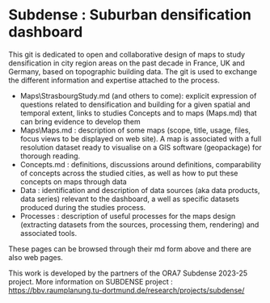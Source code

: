 Subdense : Suburban densification dashboard  
==================================================   

This git is dedicated to open and collaborative design of maps to study densification in city region areas on the past decade in France, UK and Germany, based on topographic building data. The git is used to exchange the different information and expertise attached to the process.

* Maps\StrasbourgStudy.md (and others to come): explicit expression of questions related to densification and building for a given spatial and temporal extent, links to studies Concepts and to maps (Maps.md) that can bring evidence to develop them
* Maps\Maps.md : description of some maps (scope, title, usage, files, focus views to be displayed on web site). A map is associated with a full resolution dataset ready to visualise on a GIS software (geopackage) for thorough reading. 
* Concepts.md : definitions, discussions around definitions, comparability of concepts across the studied cities, as well as how to put these concepts on maps through data
* Data : identification and description of data sources (aka data products, data series) relevant to the dashboard, a well as specific datasets produced during the studies process.
* Processes : description of useful processes for the maps design (extracting datasets from the sources, processing them, rendering) and associated tools. 

These pages can be browsed through their md form above and there are also web pages.

This work is developed by the partners of the ORA7 Subdense 2023-25 project. More information on SUBDENSE project : https://bbv.raumplanung.tu-dortmund.de/research/projects/subdense/

